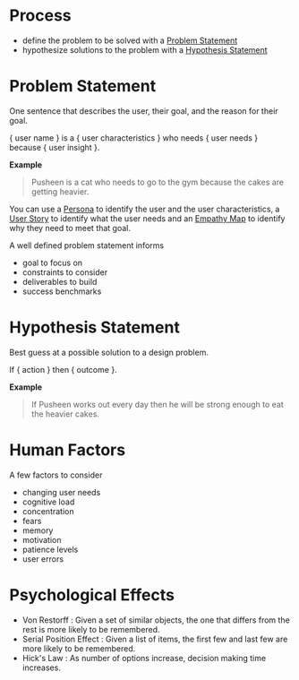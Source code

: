 # Process

- define the problem to be solved with a [Problem Statement](#Problem%20Statement)
- hypothesize solutions to the problem with a [Hypothesis Statement](#Hypothesis%20Statement)

# Problem Statement

One sentence that describes the user, their goal, and the reason for their goal.

{ user name } is a { user characteristics } who needs { user needs } because { user insight }.

**Example**

> Pusheen is a cat who needs to go to the gym because the cakes are getting heavier.

You can use a [Persona](Tooling/Persona.md) to identify the user and the user characteristics, a [User Story](Tooling/User%20Story.md) to identify what the user needs and an [Empathy Map](Tooling/Empathy%20Map.md) to identify why they need to meet that goal.

A well defined problem statement informs

- goal to focus on
- constraints to consider
- deliverables to build
- success benchmarks

# Hypothesis Statement

Best guess at a possible solution to a design problem.

If { action } then { outcome }.

**Example**

> If Pusheen works out every day then he will be strong enough to eat the heavier cakes.

# Human Factors

A few factors to consider

- changing user needs
- cognitive load
- concentration
- fears
- memory
- motivation
- patience levels
- user errors

# Psychological Effects

- Von Restorff : Given a set of similar objects, the one that differs from the rest is more likely to be remembered.
- Serial Position Effect : Given a list of items, the first few and last few are more likely to be remembered.
- Hick's Law : As number of options increase, decision making time increases.
